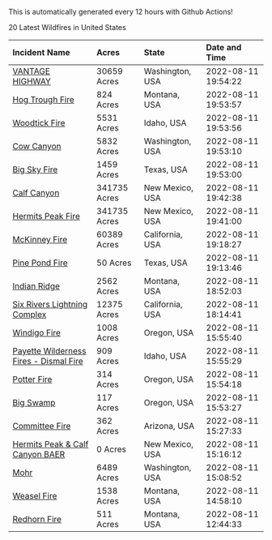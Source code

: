This is automatically generated every 12 hours with Github Actions!

20 Latest Wildfires in United States

 | Incident Name | Acres | State | Date and Time |
|:---|:---|:---|:---|
| [VANTAGE HIGHWAY](https://inciweb.nwcg.gov/incident/8303/) | 30659 Acres | Washington, USA | 2022-08-11 19:54:22 |
| [Hog Trough Fire](https://inciweb.nwcg.gov/incident/8258/) | 824 Acres | Montana, USA | 2022-08-11 19:53:57 |
| [Woodtick Fire](https://inciweb.nwcg.gov/incident/8253/) | 5531 Acres | Idaho, USA | 2022-08-11 19:53:56 |
| [Cow Canyon](https://inciweb.nwcg.gov/incident/8305/) | 5832 Acres | Washington, USA | 2022-08-11 19:53:10 |
| [Big Sky Fire](https://inciweb.nwcg.gov/incident/8296/) | 1459 Acres | Texas, USA | 2022-08-11 19:53:00 |
| [Calf Canyon](https://inciweb.nwcg.gov/incident/8069/) | 341735 Acres | New Mexico, USA | 2022-08-11 19:42:38 |
| [Hermits Peak Fire](https://inciweb.nwcg.gov/incident/8049/) | 341735 Acres | New Mexico, USA | 2022-08-11 19:41:00 |
| [McKinney Fire](https://inciweb.nwcg.gov/incident/8287/) | 60389 Acres | California, USA | 2022-08-11 19:18:27 |
| [Pine Pond Fire](https://inciweb.nwcg.gov/incident/8324/) | 50 Acres | Texas, USA | 2022-08-11 19:13:46 |
| [Indian Ridge](https://inciweb.nwcg.gov/incident/8319/) | 2562 Acres | Montana, USA | 2022-08-11 18:52:03 |
| [Six Rivers Lightning Complex](https://inciweb.nwcg.gov/incident/8312/) | 12375 Acres | California, USA | 2022-08-11 18:14:41 |
| [Windigo Fire](https://inciweb.nwcg.gov/incident/8292/) | 1008 Acres | Oregon, USA | 2022-08-11 15:55:40 |
| [Payette Wilderness Fires - Dismal Fire](https://inciweb.nwcg.gov/incident/8284/) | 909 Acres | Idaho, USA | 2022-08-11 15:55:29 |
| [Potter Fire](https://inciweb.nwcg.gov/incident/8291/) | 314 Acres | Oregon, USA | 2022-08-11 15:54:18 |
| [Big Swamp](https://inciweb.nwcg.gov/incident/8323/) | 117 Acres | Oregon, USA | 2022-08-11 15:53:27 |
| [Committee Fire](https://inciweb.nwcg.gov/incident/8241/) | 362 Acres | Arizona, USA | 2022-08-11 15:27:33 |
| [Hermits Peak & Calf Canyon BAER](https://inciweb.nwcg.gov/incident/8104/) | 0 Acres | New Mexico, USA | 2022-08-11 15:16:12 |
| [Mohr](https://inciweb.nwcg.gov/incident/8322/) | 6489 Acres | Washington, USA | 2022-08-11 15:08:52 |
| [Weasel Fire](https://inciweb.nwcg.gov/incident/8290/) | 1538 Acres | Montana, USA | 2022-08-11 14:58:10 |
| [Redhorn Fire](https://inciweb.nwcg.gov/incident/8293/) | 511 Acres | Montana, USA | 2022-08-11 12:44:33 |
